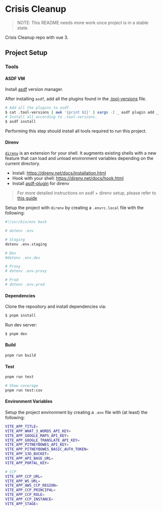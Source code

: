 # Crisis Cleanup

> NOTE: This README needs more work once project is in a stable state.

Crisis Cleanup repo with vue 3.

## Project Setup

### Tools

#### ASDF VM

Install [asdf](https://asdf-vm.com/#/) version manager.

After installing `asdf`, add all the plugins found in
the [.tool-versions](.tool-versions) file.

```bash
# Add all the plugins to asdf.
$ cat .tool-versions | awk '{print $1}' | xargs -I _ asdf plugin add _
# Install all according to .tool-versions.
$ asdf install
```

Performing this step should install all tools required to run this project.

#### Direnv

[`direnv`](https://direnv.net/) is an extension for your shell. It augments existing shells with a new feature that can load and unload environment variables depending on the current directory.

- Install: https://direnv.net/docs/installation.html
- Hook with your shell: https://direnv.net/docs/hook.html
- Install [asdf-plugin](https://github.com/asdf-community/asdf-direnv) for direnv

> For more detailed instructions on asdf + direnv setup, please refer to [this guide](https://docs.arroyodev.com/setups/setup-asdf-direnv/)

Setup the project with `direnv` by creating a `.envrc.local` file with the following:

```bash
#!/usr/bin/env bash

# dotenv .env

# Staging
dotenv .env.staging

# Dev
#dotenv .env.dev

# Proxy
# dotenv .env.proxy

# Prod
# dotenv .env.prod
```

#### Dependencies

Clone the repository and install dependencies via:

```bash
$ pnpm install
```

Run dev server:

```bash
$ pnpm dev
```

#### Build

```bash
pnpm run build
```

#### Test

```bash
pnpm run test

# Show coverage
pnpm run test:cov
```

#### Environment Variables

Setup the project environment by creating a `.env` file with (at least) the following:

```bash
VITE_APP_TITLE=
VITE_APP_WHAT_3_WORDS_API_KEY=
VITE_APP_GOOGLE_MAPS_API_KEY=
VITE_APP_GOOGLE_TRANSLATE_API_KEY=
VITE_APP_PITNEYBOWES_API_KEY=
VITE_APP_PITNEYBOWES_BASIC_AUTH_TOKEN=
VITE_APP_S3D_BUCKET=
VITE_APP_API_BASE_URL=
VITE_APP_PORTAL_KEY=

# CCP
VITE_APP_CCP_URL=
VITE_APP_WS_URL=
VITE_APP_AWS_CCP_REGION=
VITE_APP_CCP_PRINCIPAL=
VITE_APP_CCP_ROLE=
VITE_APP_CCP_INSTANCE=
VITE_APP_STAGE=
```


